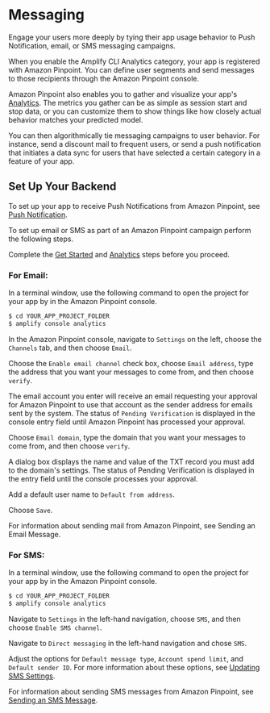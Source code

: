 ---
---
# Messaging

Engage your users more deeply by tying their app usage behavior to Push Notification, email, or SMS messaging campaigns.

When you enable the Amplify CLI Analytics category, your app is registered with Amazon Pinpoint. You can define user segments and send messages to those recipients through the Amazon Pinpoint console.

Amazon Pinpoint also enables you to gather and visualize your app's [Analytics](./analytics). The metrics you gather can be as simple as session start and stop data, or you can customize them to show things like how closely actual behavior matches your predicted model.

You can then algorithmically tie messaging campaigns to user behavior. For instance, send a discount mail to frequent users, or send a push notification that initiates a data sync for users that have selected a certain category in a feature of your app.

## Set Up Your Backend

To set up your app to receive Push Notifications from Amazon Pinpoint, see [Push Notification](./push-notifications).

To set up email or SMS as part of an Amazon Pinpoint campaign perform the following steps.

Complete the [Get Started](./start) and [Analytics](./analytics) steps before you proceed.

### For Email:

In a terminal window, use the following command to open the project for your app by in the Amazon Pinpoint console.

```bash
$ cd YOUR_APP_PROJECT_FOLDER
$ amplify console analytics
```

In the Amazon Pinpoint console, navigate to `Settings` on the left, choose the `Channels` tab, and then choose `Email`.

Choose the `Enable email channel` check box, choose `Email address`, type the address that you want your messages to come from, and then choose `verify`.

The email account you enter will receive an email requesting your approval for Amazon Pinpoint to use that account as the sender address for emails sent by the system. The status of `Pending Verification` is displayed in the console entry field until Amazon Pinpoint has processed your approval.

Choose `Email domain`, type the domain that you want your messages to come from, and then choose `verify`.

A dialog box displays the name and value of the TXT record you must add to the domain's settings. The status of Pending Verification is displayed in the entry field until the console processes your approval.

Add a default user name to `Default from address`.

Choose `Save`.

For information about sending mail from Amazon Pinpoint, see Sending an Email Message.

### For SMS:

In a terminal window, use the following command to open the project for your app by in the Amazon Pinpoint console.

```bash
$ cd YOUR_APP_PROJECT_FOLDER
$ amplify console analytics
```

Navigate to `Settings` in the left-hand navigation, choose `SMS`, and then choose `Enable SMS channel`.

Navigate to `Direct messaging` in the left-hand navigation and chose `SMS`.

Adjust the options for `Default message type`, `Account spend limit`, and `Default sender ID`. For more information about these options, see [Updating SMS Settings](https://docs.aws.amazon.com/pinpoint/latest/userguide/channels-sms-manage.html).

For information about sending SMS messages from Amazon Pinpoint, see [Sending an SMS Message](https://docs.aws.amazon.com/pinpoint/latest/userguide/messages.html#messages-sms).
